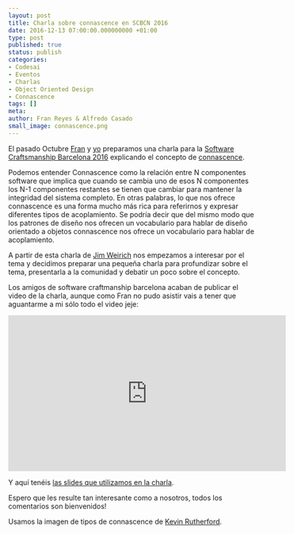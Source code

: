 ```yaml
---
layout: post
title: Charla sobre connascence en SCBCN 2016
date: 2016-12-13 07:00:00.000000000 +01:00
type: post
published: true
status: publish
categories:
- Codesai
- Eventos
- Charlas
- Object Oriented Design
- Connascence
tags: []
meta:
author: Fran Reyes & Alfredo Casado
small_image: connascence.png
---
```


El pasado Octubre [Fran](https://twitter.com/fran_reyes) y [yo](https://twitter.com/AlfredoCasado) preparamos una charla para la [Software Craftsmanship Barcelona 2016](/2016/11/estuvimos-en-la-software-craftsmanship-bcn-2016) explicando el concepto de [connascence](https://en.wikipedia.org/wiki/Connascence_(computer_programming)).

Podemos entender Connascence como la relación entre N componentes software que implica que cuando se cambia uno de esos N componentes los N-1 componentes restantes se tienen que cambiar para mantener la integridad del sistema completo. En otras palabras, lo que nos ofrece connascence es una forma mucho más rica para referirnos y expresar diferentes tipos de acoplamiento. Se podría decir que del mismo modo que los patrones de diseño nos ofrecen un vocabulario para hablar de diseño orientado a objetos connascence nos ofrece un vocabulario para hablar de acoplamiento.

A partir de esta charla de [Jim Weirich](https://vimeo.com/10837903) nos empezamos a interesar por el tema y decidimos preparar una pequeña charla para profundizar sobre el tema, presentarla a la comunidad y debatir un poco sobre el concepto.

Los amigos de software craftmanship barcelona acaban de publicar el video de la charla, aunque como Fran no pudo asistir vais a tener que aguantarme a mi sólo todo el video jeje:

<iframe width="560" height="315" src="https://www.youtube.com/embed/bIr5fPom7B4" frameborder="0" allowfullscreen></iframe>

Y aquí tenéis [las slides que utilizamos en la charla](http://slides.com/franreyesperdomo/connascence#/).

Espero que les resulte tan interesante como a nosotros, todos los comentarios son bienvenidos!

<div class="foot-note">
  Usamos la imagen de tipos de connascence de <a href="https://silkandspinach.net/">Kevin Rutherford</a>.
</div>
